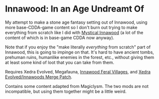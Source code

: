# Innawood: In an Age Undreamt Of
My attempt to make a stone age fantasy setting out of Innawood, using more base-CDDA-game content so I don't burn out trying to make everything from scratch like I did with [Mystical Innawood](https://github.com/Standing-Storm/mystical-innawood) (a lot of the content of which is in base-game CDDA now anyway). 

Note that if you enjoy the "make literally *everything* from scratch" part of Innawood, this is going to impinge on that. It's hard to have ancient tombs, prehuman ruins, humanlike enemies in the forest, etc., without giving them at least some kind of loot that you can take from them. 

Requires Xedra Evolved, Megafauna, [Innawood Feral Villages](https://github.com/Standing-Storm/innawoods-feral-villages), and [Xedra Evolved/Innawoods Merge Patch](https://github.com/Standing-Storm/ccda-xedra-evolved-innawoods).

Contains some content adapted from Magiclysm. The two mods are not incompatible, but using them together might be a little weird. 
